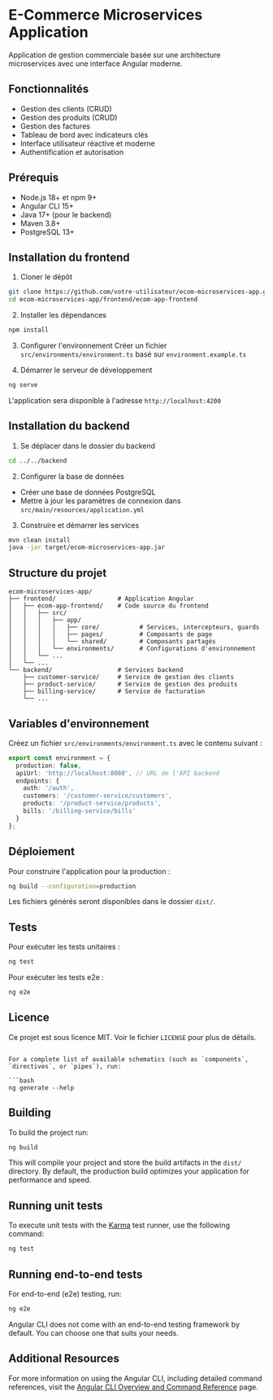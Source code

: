 # E-Commerce Microservices Application

Application de gestion commerciale basée sur une architecture microservices avec une interface Angular moderne.

## Fonctionnalités

- Gestion des clients (CRUD)
- Gestion des produits (CRUD)
- Gestion des factures
- Tableau de bord avec indicateurs clés
- Interface utilisateur réactive et moderne
- Authentification et autorisation

## Prérequis

- Node.js 18+ et npm 9+
- Angular CLI 15+
- Java 17+ (pour le backend)
- Maven 3.8+
- PostgreSQL 13+

## Installation du frontend

1. Cloner le dépôt
```bash
git clone https://github.com/votre-utilisateur/ecom-microservices-app.git
cd ecom-microservices-app/frontend/ecom-app-frontend
```

2. Installer les dépendances
```bash
npm install
```

3. Configurer l'environnement
Créer un fichier `src/environments/environment.ts` basé sur `environment.example.ts`

4. Démarrer le serveur de développement
```bash
ng serve
```

L'application sera disponible à l'adresse `http://localhost:4200`

## Installation du backend

1. Se déplacer dans le dossier du backend
```bash
cd ../../backend
```

2. Configurer la base de données
- Créer une base de données PostgreSQL
- Mettre à jour les paramètres de connexion dans `src/main/resources/application.yml`

3. Construire et démarrer les services
```bash
mvn clean install
java -jar target/ecom-microservices-app.jar
```

## Structure du projet

```
ecom-microservices-app/
├── frontend/                 # Application Angular
│   ├── ecom-app-frontend/    # Code source du frontend
│   │   ├── src/
│   │   │   ├── app/
│   │   │   │   ├── core/           # Services, intercepteurs, guards
│   │   │   │   ├── pages/          # Composants de page
│   │   │   │   └── shared/         # Composants partagés
│   │   │   └── environments/       # Configurations d'environnement
│   │   └── ...
│   └── ...
└── backend/                  # Services backend
    ├── customer-service/     # Service de gestion des clients
    ├── product-service/      # Service de gestion des produits
    ├── billing-service/      # Service de facturation
    └── ...
```

## Variables d'environnement

Créez un fichier `src/environments/environment.ts` avec le contenu suivant :

```typescript
export const environment = {
  production: false,
  apiUrl: 'http://localhost:8080', // URL de l'API backend
  endpoints: {
    auth: '/auth',
    customers: '/customer-service/customers',
    products: '/product-service/products',
    bills: '/billing-service/bills'
  }
};
```

## Déploiement

Pour construire l'application pour la production :

```bash
ng build --configuration=production
```

Les fichiers générés seront disponibles dans le dossier `dist/`.

## Tests

Pour exécuter les tests unitaires :
```bash
ng test
```

Pour exécuter les tests e2e :
```bash
ng e2e
```

## Licence

Ce projet est sous licence MIT. Voir le fichier `LICENSE` pour plus de détails.
```

For a complete list of available schematics (such as `components`, `directives`, or `pipes`), run:

```bash
ng generate --help
```

## Building

To build the project run:

```bash
ng build
```

This will compile your project and store the build artifacts in the `dist/` directory. By default, the production build optimizes your application for performance and speed.

## Running unit tests

To execute unit tests with the [Karma](https://karma-runner.github.io) test runner, use the following command:

```bash
ng test
```

## Running end-to-end tests

For end-to-end (e2e) testing, run:

```bash
ng e2e
```

Angular CLI does not come with an end-to-end testing framework by default. You can choose one that suits your needs.

## Additional Resources

For more information on using the Angular CLI, including detailed command references, visit the [Angular CLI Overview and Command Reference](https://angular.dev/tools/cli) page.
